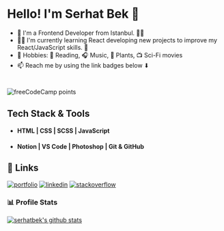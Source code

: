 # Hello! I'm Serhat Bek 👋

- 🔭 I'm a Frontend Developer from Istanbul. 👨‍💻
- 👨‍💻 I'm currently learning React developing new projects to improve my React/JavaScript skills. 🔭
- 📌 Hobbies: 📙 Reading, 🎧 Music, 🌱 Plants, 📺 Sci-Fi movies
- 📫 Reach me by using the link badges below ⬇
#
![freeCodeCamp points](https://img.shields.io/freecodecamp/points/fcc961b8332-52b0-4792-b680-4e9a6edeb60a?color=green&logo=freeCodeCamp)


## Tech Stack & Tools

- #### HTML | CSS | SCSS | JavaScript 
- #### Notion | VS Code | Photoshop | Git & GitHub 


## 🔗 Links
[![portfolio](https://img.shields.io/badge/my_portfolio-000?style=for-the-badge&logo=ko-fi&logoColor=white)](https://serhatbek.netlify.app/)
[![linkedin](https://img.shields.io/badge/linkedin-0A66C2?style=for-the-badge&logo=linkedin&logoColor=white)](https://www.linkedin.com/in/serhatbek/)
[![stackoverflow](https://img.shields.io/badge/stackoverflow-1DA1F2?style=for-the-badge&logo=stackoverflow&logoColor=white)](https://stackoverflow.com/users/11076426/serhat-bek?tab=profile)


### 📊 Profile Stats

[![serhatbek's github stats](https://github-readme-stats.vercel.app/api?username=serhatbek&show_icons=true&title_color=fff&icon_color=79ff97&text_color=9f9f9f&bg_color=151515)](https://github.com/serhatbek/github-readme-stats)
